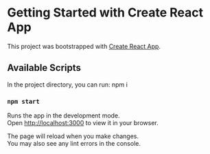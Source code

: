 # Getting Started with Create React App

This project was bootstrapped with [Create React App](https://github.com/facebook/create-react-app).

## Available Scripts

In the project directory, you can run: npm i

### `npm start`

Runs the app in the development mode.\
Open [http://localhost:3000](http://localhost:3000) to view it in your browser.

The page will reload when you make changes.\
You may also see any lint errors in the console.
